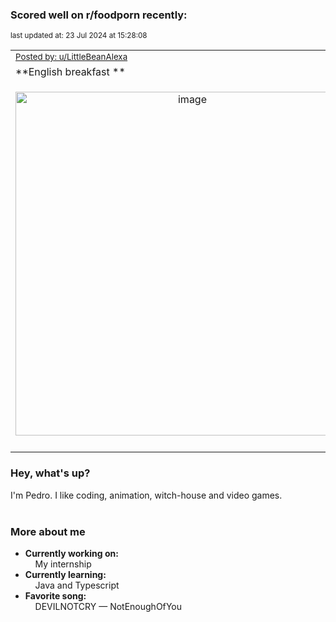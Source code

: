 ### Scored well on r/foodporn recently:

<p align="left"><sub>last updated at: 23 Jul 2024 at 15:28:08</sub></p>

|   |
| --- |
| <sub>[Posted by: u/LittleBeanAlexa][source]</sub> |
| **English breakfast ** | 
|<p align="center"> <img alt="image" src="https://i.redd.it/kgghpjcu0icd1.jpeg" width="550" /> </p>|
|   |

### Hey, what's up?

I'm Pedro. I like coding, animation, witch-house and video games.<br><br>

### More about me
- **Currently working on:**  
&nbsp;&nbsp;&nbsp;&nbsp;My internship
- **Currently learning:**  
&nbsp;&nbsp;&nbsp;&nbsp;Java and Typescript
- **Favorite song:**  
&nbsp;&nbsp;&nbsp;&nbsp;DEVILNOTCRY — NotEnoughOfYou<br><br>

  



  
  
  
[linkedin]: https://linkedin.com/in/pedro-h-r-gomes-8a487b14a/
[gmail]: mailto:pilique11@gmail.com
[source]: https://reddit.com/r/FoodPorn/comments/1e34bvl/english_breakfast/
[redditAPI]: https://www.reddit.com/dev/api/